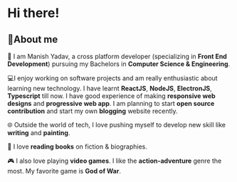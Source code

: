 # Hi there!

## :rocket:About me

:school: I am Manish Yadav, a cross platform developer (specializing in __Front End Development__) pursuing my Bachelors in __Computer Science & Engineering__.

:computer:I enjoy working on software projects and am really enthusiastic about learning new technology. I have learnt __ReactJS__, __NodeJS__, __ElectronJS__, __Typescript__ till now. I have good experience of making __responsive web designs__ and __progressive web app__. I am planning to start __open source contribution__ and start my own __blogging__ website recently.

:globe_with_meridians: Outside the world of tech, I love pushing myself to develop new skill like __writing__ and __painting__.

:blue_book: I love __reading books__ on fiction & biographies.

:video_game: I also love playing __video games__. I like the __action-adventure__ genre the most. My favorite game is __God of War__.
